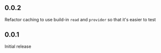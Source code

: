 ## 0.0.2

Refactor caching to use build-in `read` and `provider` so that it's easier to test

## 0.0.1

Initial release
